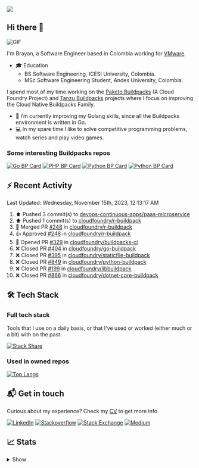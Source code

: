 ![](https://komarev.com/ghpvc/?username=brayanhenao&color=red&base=1574)

## Hi there 👋

<img alt="GIF" src="https://i.pinimg.com/originals/e4/26/70/e426702edf874b181aced1e2fa5c6cde.gif" />  


I'm Brayan, a Software Engineer based in Colombia working for [VMware](https://www.vmware.com/).

- 🎓 Education
  - BS Software Engineering, ICESI University, Colombia.
  - MSc Software Engineering Student, Andes University, Colombia.

I spend most of my time working on the [Paketo Buildpacks](https://paketo.io/) (A Cloud Foundry Project)
and [Tanzu Buildpacks](https://tanzu.vmware.com/components/buildpacks) projects where I focus on improving the Cloud
Native Buildpacks Family.

- 🌱 I’m currently improving my Golang skills, since all the Buildpacks environment is written in Go.
- 💻 In my spare time I like to solve competitive programming problems, watch series and play video games.

### Some interesting Buildpacks repos

[![Go BP Card](https://github-readme-stats.vercel.app/api/pin/?username=paketo-buildpacks&repo=go&show_owner=true)](https://github.com/paketo-buildpacks/go)
[![PHP BP Card](https://github-readme-stats.vercel.app/api/pin/?username=paketo-buildpacks&repo=php&show_owner=true)](https://github.com/paketo-buildpacks/php)
[![Python BP Card](https://github-readme-stats.vercel.app/api/pin/?username=cloudfoundry&repo=python-buildpack&show_owner=true)](https://github.com/cloudfoundry/python-buildpack)
[![Python BP Card](https://github-readme-stats.vercel.app/api/pin/?username=cloudfoundry&repo=nodejs-buildpack&show_owner=true)](https://github.com/cloudfoundry/nodejs-buildpack)

## ⚡️ Recent Activity

<!--RECENT_ACTIVITY:last_update-->
Last Updated: Wednesday, November 15th, 2023, 12:13:17 AM
<!--RECENT_ACTIVITY:last_update_end-->

<!--RECENT_ACTIVITY:start-->
1. ⬆️ Pushed 3 commit(s) to [devops-continuous-apps/paas-microservice](https://github.com/devops-continuous-apps/paas-microservice)<br>
2. ⬆️ Pushed 1 commit(s) to [cloudfoundry/r-buildpack](https://github.com/cloudfoundry/r-buildpack)<br>
3. 🎉 Merged PR [#248](https://github.com/cloudfoundry/r-buildpack/pull/248) in [cloudfoundry/r-buildpack](https://github.com/cloudfoundry/r-buildpack)<br>
4. 👍 Approved [#248](https://github.com/cloudfoundry/r-buildpack/pull/248#pullrequestreview-1706634601) in [cloudfoundry/r-buildpack](https://github.com/cloudfoundry/r-buildpack)<br>
5. 💪 Opened PR [#329](https://github.com/cloudfoundry/buildpacks-ci/pull/329) in [cloudfoundry/buildpacks-ci](https://github.com/cloudfoundry/buildpacks-ci)<br>
6. ❌ Closed PR [#404](https://github.com/cloudfoundry/go-buildpack/pull/404) in [cloudfoundry/go-buildpack](https://github.com/cloudfoundry/go-buildpack)<br>
7. ❌ Closed PR [#395](https://github.com/cloudfoundry/staticfile-buildpack/pull/395) in [cloudfoundry/staticfile-buildpack](https://github.com/cloudfoundry/staticfile-buildpack)<br>
8. ❌ Closed PR [#849](https://github.com/cloudfoundry/python-buildpack/pull/849) in [cloudfoundry/python-buildpack](https://github.com/cloudfoundry/python-buildpack)<br>
9. ❌ Closed PR [#199](https://github.com/cloudfoundry/libbuildpack/pull/199) in [cloudfoundry/libbuildpack](https://github.com/cloudfoundry/libbuildpack)<br>
10. ❌ Closed PR [#866](https://github.com/cloudfoundry/dotnet-core-buildpack/pull/866) in [cloudfoundry/dotnet-core-buildpack](https://github.com/cloudfoundry/dotnet-core-buildpack)<br>
<!--RECENT_ACTIVITY:end-->

## 🛠 Tech Stack

### Full tech stack

Tools that I use on a daily basis, or that I've used or worked (either much or a bit) with on the past.

[![Stack Share](https://img.shields.io/badge/Stack%20Share-0690FA.svg?&style=for-the-badge&logo=stackshare&logoColor=white)](https://stackshare.io/bhenao6/mystack)

### Used in owned repos

[![Top Langs](https://github-readme-stats.vercel.app/api/top-langs/?username=brayanhenao&layout=compact&langs_count=10)](https://github.com/anuraghazra/github-readme-stats)

## 📬 Get in touch

Curious about my experience? Check my [CV](resources/Brayan%20Henao%20CV.pdf) to get more info.

[![LinkedIn](https://img.shields.io/badge/linkedin-%230077B5.svg?&style=for-the-badge&logo=linkedin&logoColor=white)](https://www.linkedin.com/in/bhenao6/)
[![Stackoverflow](https://img.shields.io/badge/-F58025.svg?&style=for-the-badge&logo=stackoverflow&logoColor=white)](https://stackoverflow.com/users/5371842/brayan-henao)
[![Stack Exchange](https://img.shields.io/badge/-1E5397.svg?&style=for-the-badge&logo=stackexchange)](https://stackexchange.com/users/7008058/brayan-henao)
[![Medium](https://img.shields.io/badge/medium-%2312100E.svg?&style=for-the-badge&logo=medium&logoColor=white)](https://medium.com/@bhenao6)

## 📈 Stats

<details>
  <summary>Show</summary>

[![Brayan's github stats](https://github-readme-stats.vercel.app/api?username=brayanhenao&count_private=true&show_icons=true&theme=vue-dark)](https://github.com/anuraghazra/github-readme-stats)

<!--START_SECTION:waka-->
![Code Time](http://img.shields.io/badge/Code%20Time-413%20hrs%2055%20mins-blue)

![Lines of code](https://img.shields.io/badge/From%20Hello%20World%20I%27ve%20Written-350%20Thousand%20lines%20of%20code-blue)

**🐱 My GitHub Data** 

> 🏆 19 Contributions in the Year 2023
 > 
> 📦 356.5 kB Used in GitHub's Storage 
 > 
> 💼 Opted to Hire
 > 
> 📜 71 Public Repositories 
 > 
> 🔑 20 Private Repositories  
 > 
**I Mostly Code in Java** 

```text
Java                     14 repos            ██████░░░░░░░░░░░░░░░░░░░   25.93% 
Go                       10 repos            ████░░░░░░░░░░░░░░░░░░░░░   18.52% 
JavaScript               8 repos             ███░░░░░░░░░░░░░░░░░░░░░░   14.81% 
TypeScript               7 repos             ███░░░░░░░░░░░░░░░░░░░░░░   12.96% 
HTML                     5 repos             ██░░░░░░░░░░░░░░░░░░░░░░░   9.26%

```



 Last Updated on 03/01/2023 02:11:29 UTC
<!--END_SECTION:waka-->
</details>
